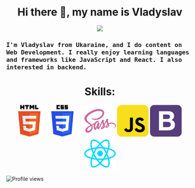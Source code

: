 <h1 align="center"> Hi there 👋, my name is Vladyslav</h1>
<p align="center">
  <img src="https://media.giphy.com/media/GnTHlXYp08VDJllWj7/giphy.gif" width=280>
</p>
 
<h3>  
<samp>
I'm Vladyslav from Ukaraine, and I do content on Web Development. I really enjoy learning languages and frameworks like JavaScript and React. I also interested in backend.
</samp>
</h3>
<h1 align="center">Skills:</h1>

<p align="center">
<img alt="html" width="85px" src="Skills_icon/html_skill.png"/>
<img alt="css" width="85px" src="Skills_icon/css_skill.png"/>
<img alt="SCSS" width="85px" src="Skills_icon/scss_skill.png"/>
<img alt="js" width="85px" src="Skills_icon/js_skill.png"/>
<img alt="bootstrap" width="85px" src="Skills_icon/bootstrap_skill.png" />
<img alt="react" width="85px" src="Skills_icon/react_skill.png"/>
</p>

![Profile views](https://gpvc.arturio.dev/vladyslavos) 
